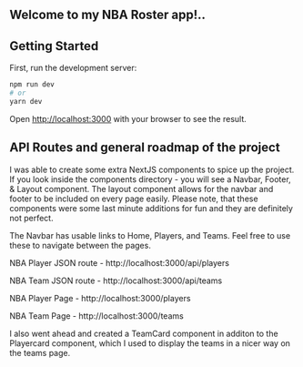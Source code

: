 ## Welcome to my NBA Roster app!..

## Getting Started

First, run the development server:

```bash
npm run dev
# or
yarn dev
```

Open [http://localhost:3000](http://localhost:3000) with your browser to see the result.


## API Routes and general roadmap of the project

I was able to create some extra NextJS components to spice up the project. If you look inside the components directory - you will see a Navbar, Footer, & Layout component. The layout component allows for the navbar and footer to be included on every page easily. Please note, that these components were some last minute additions for fun and they are definitely not perfect.

The Navbar has usable links to Home, Players, and Teams. Feel free to use these to navigate between the pages.

NBA Player JSON route - http://localhost:3000/api/players

NBA Team JSON route - http://localhost:3000/api/teams

NBA Player Page - http://localhost:3000/players

NBA Team Page - http://localhost:3000/teams

I also went ahead and created a TeamCard component in additon to the Playercard component, which I used to display the teams in a nicer way on the teams page.

